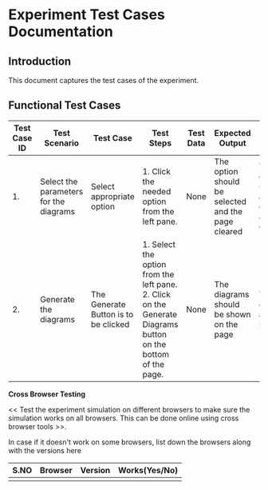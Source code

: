 # **Experiment Test Cases Documentation**

## **Introduction**

This document captures the test cases of the experiment.

## **Functional Test Cases**

| **Test Case ID** | **Test Scenario** | **Test Case** | **Test Steps** | **Test Data** | **Expected Output** | **Actual Output** | **Test Result** | **Comments** |
| --- | --- | --- | --- | --- | --- | --- | --- | --- |
| 1. | Select the parameters for the diagrams | Select appropriate option | 1. Click the needed option from the left pane. | None | The option should be selected and the page cleared | The option is selected and the graphs are cleared | pass | None |
| 2. | Generate the diagrams | The Generate Button is to be clicked | 1. Select the option from the left pane.<br> 2. Click on the Generate Diagrams button on the bottom of the page. | None | The diagrams should be shown on the page | The diagrams are shown | Pass | The Generate Graph button is disabled after the diagrams are generated.



**Cross Browser Testing**

<< Test the experiment simulation on different browsers to make sure the simulation works on all browsers. This can be done online using cross browser tools >>.

In case if it doesn't work on some browsers, list down the browsers along with the versions here

| **S<span></span>.NO** | **Browser** | **Version** | **Works(Yes/No)** |
| --- | --- | --- | --- |
|   |   |   |   |